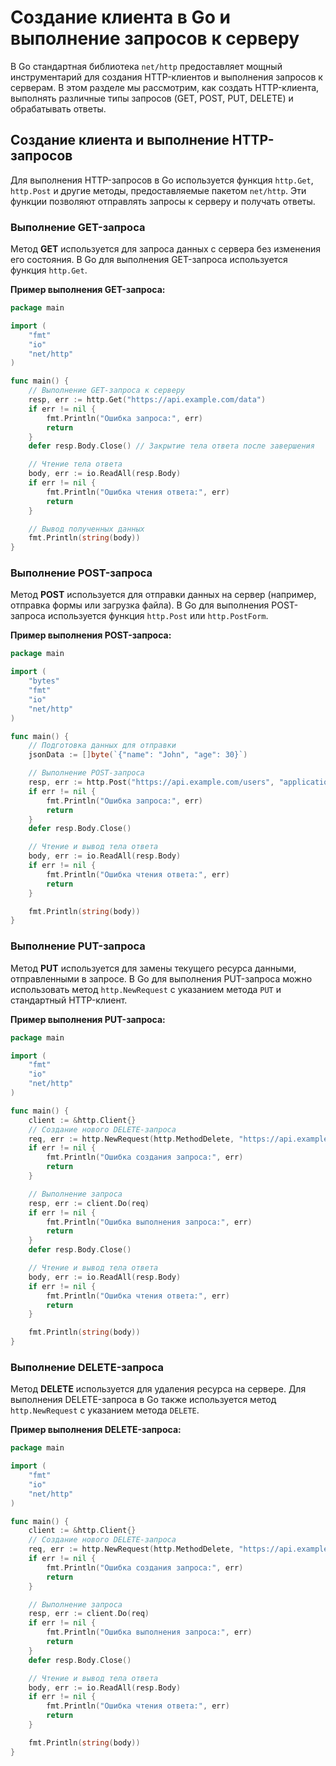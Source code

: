 # Создание клиента в Go и выполнение запросов к серверу

В Go стандартная библиотека `net/http` предоставляет мощный инструментарий для создания
HTTP-клиентов и выполнения запросов к серверам. В этом разделе мы рассмотрим, как 
создать HTTP-клиента, выполнять различные типы запросов (GET, POST, PUT, DELETE) и 
обрабатывать ответы.

## Создание клиента и выполнение HTTP-запросов

Для выполнения HTTP-запросов в Go используется функция `http.Get`, `http.Post` и другие
методы, предоставляемые пакетом `net/http`. Эти функции позволяют отправлять запросы к
серверу и получать ответы.

### Выполнение GET-запроса

Метод **GET** используется для запроса данных с сервера без изменения его состояния. В Go
для выполнения GET-запроса используется функция `http.Get`.

**Пример выполнения GET-запроса:**

```go
package main

import (
	"fmt"
	"io"
	"net/http"
)

func main() {
	// Выполнение GET-запроса к серверу
	resp, err := http.Get("https://api.example.com/data")
	if err != nil {
		fmt.Println("Ошибка запроса:", err)
		return
	}
	defer resp.Body.Close() // Закрытие тела ответа после завершения

	// Чтение тела ответа
	body, err := io.ReadAll(resp.Body)
	if err != nil {
		fmt.Println("Ошибка чтения ответа:", err)
		return
	}

	// Вывод полученных данных
	fmt.Println(string(body))
}
```

### Выполнение POST-запроса

Метод **POST** используется для отправки данных на сервер (например, отправка формы или 
загрузка файла). В Go для выполнения POST-запроса используется функция `http.Post` или
`http.PostForm`.

**Пример выполнения POST-запроса:**

```go
package main

import (
	"bytes"
	"fmt"
	"io"
	"net/http"
)

func main() {
	// Подготовка данных для отправки
	jsonData := []byte(`{"name": "John", "age": 30}`)

	// Выполнение POST-запроса
	resp, err := http.Post("https://api.example.com/users", "application/json", bytes.NewBuffer(jsonData))
	if err != nil {
		fmt.Println("Ошибка запроса:", err)
		return
	}
	defer resp.Body.Close()

	// Чтение и вывод тела ответа
	body, err := io.ReadAll(resp.Body)
	if err != nil {
		fmt.Println("Ошибка чтения ответа:", err)
		return
	}

	fmt.Println(string(body))
}
```

### Выполнение PUT-запроса

Метод **PUT** используется для замены текущего ресурса данными, отправленными в запросе.
В Go для выполнения PUT-запроса можно использовать метод `http.NewRequest` с указанием
метода `PUT` и стандартный HTTP-клиент.

**Пример выполнения PUT-запроса:**

```go
package main

import (
	"fmt"
	"io"
	"net/http"
)

func main() {
	client := &http.Client{}
	// Создание нового DELETE-запроса
	req, err := http.NewRequest(http.MethodDelete, "https://api.example.com/users/123", nil)
	if err != nil {
		fmt.Println("Ошибка создания запроса:", err)
		return
	}

	// Выполнение запроса
	resp, err := client.Do(req)
	if err != nil {
		fmt.Println("Ошибка выполнения запроса:", err)
		return
	}
	defer resp.Body.Close()

	// Чтение и вывод тела ответа
	body, err := io.ReadAll(resp.Body)
	if err != nil {
		fmt.Println("Ошибка чтения ответа:", err)
		return
	}

	fmt.Println(string(body))
}
```

### Выполнение DELETE-запроса

Метод **DELETE** используется для удаления ресурса на сервере. Для выполнения
DELETE-запроса в Go также используется метод `http.NewRequest` с указанием метода 
`DELETE`.

**Пример выполнения DELETE-запроса:**

```go
package main

import (
	"fmt"
	"io"
	"net/http"
)

func main() {
	client := &http.Client{}
	// Создание нового DELETE-запроса
	req, err := http.NewRequest(http.MethodDelete, "https://api.example.com/users/123", nil)
	if err != nil {
		fmt.Println("Ошибка создания запроса:", err)
		return
	}

	// Выполнение запроса
	resp, err := client.Do(req)
	if err != nil {
		fmt.Println("Ошибка выполнения запроса:", err)
		return
	}
	defer resp.Body.Close()

	// Чтение и вывод тела ответа
	body, err := io.ReadAll(resp.Body)
	if err != nil {
		fmt.Println("Ошибка чтения ответа:", err)
		return
	}

	fmt.Println(string(body))
}
```